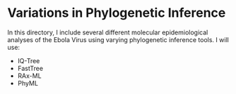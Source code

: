 # Variations in Phylogenetic Inference

In this directory, I include several different molecular epidemiological analyses of the Ebola Virus using varying phylogenetic inference tools. I will use:
* IQ-Tree
* FastTree
* RAx-ML
* PhyML
